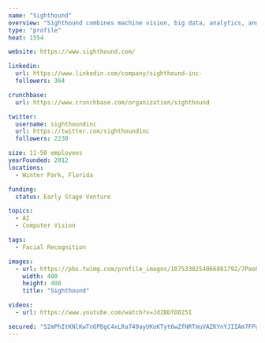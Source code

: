 ```yaml
---
name: "Sighthound"
overview: "Sighthound combines machine vision, big data, analytics, and industry-upending intelligence to help see obviously valuable information in previously unobvious data."
type: "profile"
heat: 1554

website: https://www.sighthound.com/

linkedin:
  url: https://www.linkedin.com/company/sighthound-inc-
  followers: 364

crunchbase:
  url: https://www.crunchbase.com/organization/sighthound

twitter:
  username: sighthoundinc
  url: https://twitter.com/sighthoundinc
  followers: 2230

size: 11-50 employees
yearFounded: 2012
locations:
  - Winter Park, Florida

funding:
  status: Early Stage Venture

topics:
  - AI
  - Computer Vision

tags:
  - Facial Recognition

images:
  - url: https://pbs.twimg.com/profile_images/1075330254066081792/7PaobwF0_400x400.jpg
    width: 400
    height: 400
    title: "Sighthound"

videos:
  - url: https://www.youtube.com/watch?v=JdZBDfOO25I

secured: "S2mPhItKNlKwTn6PDgC4xLRa749ayUKoKTyt6wZfNRTmuVAZKYnYJIIAm7FPgz0M9IH600XWcnPv/cI0cO4bqIH9AuyaBcxyUz9sef9lDMlgl4PwOmHf3bPsoVynFMIp1gH4smiOVEsCnkDITB+Y+BPYLpc/Vhx+UtMd/aqQaF/7HbYbDZV3FetGnxyfo6v6hI0D0x89CstiTfmAdfN9kuLhBeN02kgODZChdPjFNcrnKUL2uspGsoOFU5nD5zZIGqQKi6e8F66+CKamiAEixg==;2DwoXm9p55G8VuoOItpCWw=="
---
```


